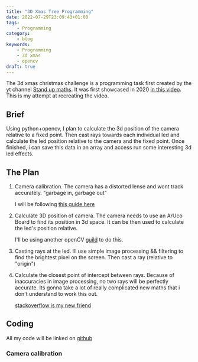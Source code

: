 ```yaml
---
title: "3D Xmas Tree Programming"
date: 2022-07-29T23:09:43+01:00
tags:
    - Programming
category:
    - blog
keywords:
    - Programming
    - 3d xmas
    - opencv
draft: true
---
```


The 3d xmas christmas challenge is a programming task first created by the yt channel [Stand up maths](https://www.youtube.com/user/standupmaths).
It was first showcased in 2020 [in this video](https://www.youtube.com/watch?v=TvlpIojusBE).
This is my attempt at recreating the video.

## Brief

Using python+opencv, I plan to calculate the 3d position of the camera relative to a fixed point.
Then cast rays towards each individual led and calculate the led position relative to the camera and the fixed point.
Once finished, i can save this data in an array and access run some interesting 3d led effects.

## The Plan

1.
    Camera calibration.
    The camera has a distorted lense and wont track accurately. "garbage in, garbage out"

    I will be following [this guide here](https://docs.opencv.org/4.x/dc/dbb/tutorial_py_calibration.html)

2.
    Calculate 3D position of camera.
    The camera needs to use an ArUco Board to find its position in 3d space.
    It can be then used to calculate the led's position relative.

    I'll be using another openCV [guild](https://docs.opencv.org/4.x/db/da9/tutorial_aruco_board_detection.html) to do this.

3.
    Casting rays at the led.
    Ill use simple image processing && filtering to find the brightest pixel on the screen.
    Then cast a ray (relative to "origin")

4.
    Calculate the closest point of intercept between rays.
    Because of inaccuracies in image processing, no two rays will be perfectly accurate.
    Its gonna take a lot of really complicated new maths that i don't understand to work this out.

    [stackoverflow is my new friend](https://math.stackexchange.com/questions/2598811/calculate-the-point-closest-to-multiple-rays)

## Coding

All my code will be linked on [github](https://github.com/Blotz/3d-xmas-tree)

### Camera calibration
